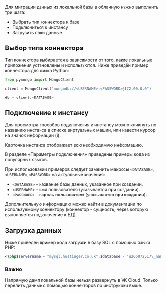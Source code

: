 Для миграции данных из локальной базы в облачную нужно выполнить три шага:

- Выбрать тип коннектора к базе
- Подключиться к инстансу
- Загрузить свои данные

## Выбор типа коннектора

Тип коннектора выбирается в зависимости от того, какие локальные приложения установлены и используются. Ниже приведён пример коннектора для языка Python:

```python
from pymongo import MongoClient

client = MongoClient("mongodb://<USERNAME>:<PASSWORD>@172.00.0.0")

db = client.<DATABASE>
```

## Подключение к инстансу

Для просмотра способов подключения к инстансу можно кликнуть по названию инстанса в списке виртуальных машин, или навести курсор на значок информации (**i**).

Карточка инстанса отображает всю необходимую информацию.

В разделе «Параметры подключения» приведены примеры кода из популярных языков.

При использовании примеров следует заменить макросы `<DATABASE>`,`<USERNAME>`,`<PASSWORD>` на актуальные значения:

- `<DATABASE>` - название базы данных, указанное при создании.
- `<USERNAME>` - имя пользователя (указывается при создании).
- `<PASSWORD>` - пароль пользователя (указывается при создании).

Дополнительную информацию можно найти в документации по используемому коннектору (коннектор - сущность, через которую выполняется подключение к БД).

## Загрузка данных

Ниже приведён пример кода загрузки в базу SQL с помощью языка PHP:

```php
<?php$servername = "mysql.hostinger.co.uk";$database = "u266072517\_name";$username = "u266072517\_user";$password = "buystuffpwd";// **Устанавливаем соединение**$conn = mysqli\_connect($servername, $username, $password, $database);// **Проверяем соединение**if (!$conn) {die("Connection failed: " . mysqli\_connect\_error()); }echo "Connected successfully";$sql = "INSERT INTO Students (name, lastname, email) VALUES ('Test', 'Testing', 'Testing@tesing.com')";if (mysqli\_query($conn, $sql)) {      echo "New record created successfully";} else {      echo "Error: " . $sql . "<br>" . mysqli\_error($conn);}mysqli\_close($conn);?>
```

### Важно

Напрямую дамп локальной базы нельзя развернуть в VK Cloud. Только перелить данные с помощью коннекторов по инструкции выше.
